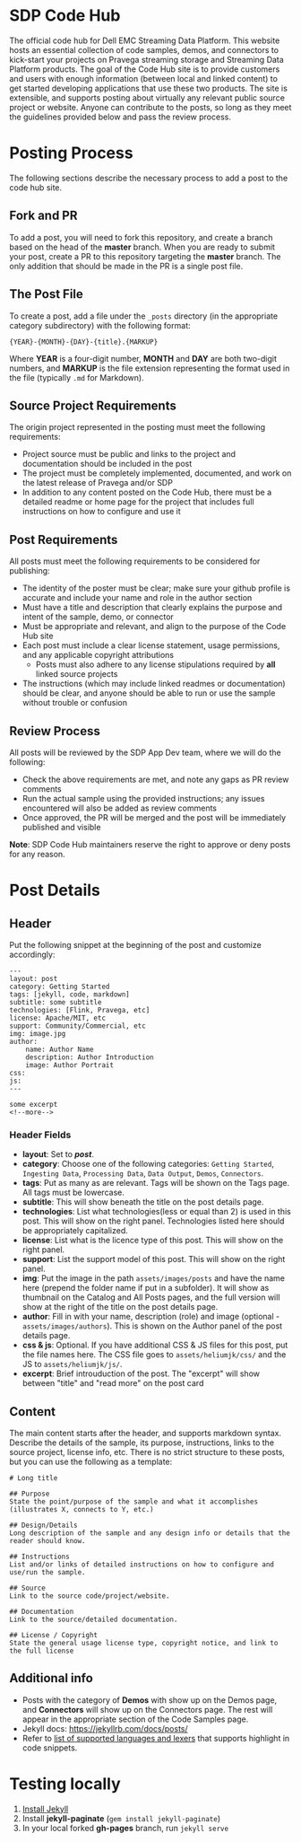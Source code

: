 # SDP Code Hub
The official code hub for Dell EMC Streaming Data Platform. This website hosts an essential collection of code
samples, demos, and connectors to kick-start your projects on Pravega streaming storage and Streaming Data Platform
products. The goal of the Code Hub site is to provide customers and users with enough information (between local and
linked content) to get started developing applications that use these two products. The site is extensible, and
supports posting about virtually any relevant public source project or website. Anyone can contribute to the posts,
so long as they meet the guidelines provided below and pass the review process.  

# Posting Process
The following sections describe the necessary process to add a post to the code hub site.

## Fork and PR
To add a post, you will need to fork this repository, and create a branch based on the head of the **master** branch.  When you are ready to submit your post, create a PR to this repository targeting the **master** branch.  The only addition that should be made in the PR is a single post file. 

## The Post File
To create a post, add a file under the `_posts` directory (in the appropriate category subdirectory) with the following format:
```
{YEAR}-{MONTH}-{DAY}-{title}.{MARKUP}
```
Where **YEAR** is a four-digit number, **MONTH** and **DAY** are both two-digit numbers, and **MARKUP** is the file extension representing the format used in the file (typically `.md` for Markdown).

## Source Project Requirements
The origin project represented in the posting must meet the following requirements:
* Project source must be public and links to the project and documentation should be included in the post
* The project must be completely implemented, documented, and work on the latest release of Pravega and/or SDP
* In addition to any content posted on the Code Hub, there must be a detailed readme or home page for the project that includes full instructions on how to configure and use it

## Post Requirements
All posts must meet the following requirements to be considered for publishing:
* The identity of the poster must be clear; make sure your github profile is accurate and include your name and role in the author section
* Must have a title and description that clearly explains the purpose and intent of the sample, demo, or connector
* Must be appropriate and relevant, and align to the purpose of the Code Hub site
* Each post must include a clear license statement, usage permissions, and any applicable copyright attributions
    * Posts must also adhere to any license stipulations required by **all** linked source projects 
* The instructions (which may include linked readmes or documentation) should be clear, and anyone should be able to run or use the sample without trouble or confusion

## Review Process
All posts will be reviewed by the SDP App Dev team, where we will do the following:
* Check the above requirements are met, and note any gaps as PR review comments
* Run the actual sample using the provided instructions; any issues encountered will also be added as review comments
* Once approved, the PR will be merged and the post will be immediately published and visible

**Note**: SDP Code Hub maintainers reserve the right to approve or deny posts for any reason.

# Post Details

## Header
Put the following snippet at the beginning of the post and customize accordingly:
```
---
layout: post
category: Getting Started
tags: [jekyll, code, markdown]
subtitle: some subtitle
technologies: [Flink, Pravega, etc] 
license: Apache/MIT, etc
support: Community/Commercial, etc
img: image.jpg
author:
    name: Author Name
    description: Author Introduction
    image: Author Portrait
css:
js:
---

some excerpt
<!--more-->
```
### Header Fields

+ **layout**: Set to ***post***.
+ **category**: Choose one of the following categories: ``Getting Started``, ``Ingesting Data``, ``Processing Data``, ``Data Output``, ``Demos``, ``Connectors``.
+ **tags**: Put as many as are relevant. Tags will be shown on the Tags page. All tags must be lowercase.
+ **subtitle**: This will show beneath the title on the post details page.
+ **technologies**: List what technologies(less or equal than 2) is used in this post. This will show on the right panel. Technologies listed here should be appropriately capitalized.
+ **license**: List what is the licence type of this post. This will show on the right panel.
+ **support**: List the support model of this post. This will show on the right panel.
+ **img**: Put the image in the path ``assets/images/posts`` and have the name here (prepend the folder name if put in a subfolder). It will show as thumbnail on the Catalog and All Posts pages, and the full version will show at the right of the title on the post details page.
+ **author**: Fill in with your name, description (role) and image (optional - ``assets/images/authors``). This is shown on the Author panel of the post details page.
+ **css & js**: Optional. If you have additional CSS & JS files for this post, put the file names here. The CSS file goes to ``assets/heliumjk/css/`` and the JS to ``assets/heliumjk/js/``. 
+ **excerpt**: Brief introuduction of the post. The "excerpt" will show between "title" and "read more" on the post card
## Content

The main content starts after the header, and supports markdown syntax.  Describe the details of the sample, its purpose, instructions, links to the source project, license info, etc.  There is no strict structure to these posts, but you can use the following as a template:
```
# Long title

## Purpose
State the point/purpose of the sample and what it accomplishes (illustrates X, connects to Y, etc.)

## Design/Details
Long description of the sample and any design info or details that the reader should know.

## Instructions
List and/or links of detailed instructions on how to configure and use/run the sample.

## Source
Link to the source code/project/website.

## Documentation
Link to the source/detailed documentation.

## License / Copyright
State the general usage license type, copyright notice, and link to the full license
```

## Additional info
* Posts with the category of **Demos** with show up on the Demos page, and **Connectors** will show up on the Connectors page.  The rest will appear in the appropriate section of the Code Samples page.
* Jekyll docs: https://jekyllrb.com/docs/posts/
* Refer to [list of supported languages and lexers](https://github.com/rouge-ruby/rouge/wiki/List-of-supported-languages-and-lexers) that supports highlight in code snippets.

# Testing locally

1. [Install Jekyll](https://jekyllrb.com/docs/installation/)
1. Install **jekyll-paginate** (`gem install jekyll-paginate`)
1. In your local forked **gh-pages** branch, run `jekyll serve`